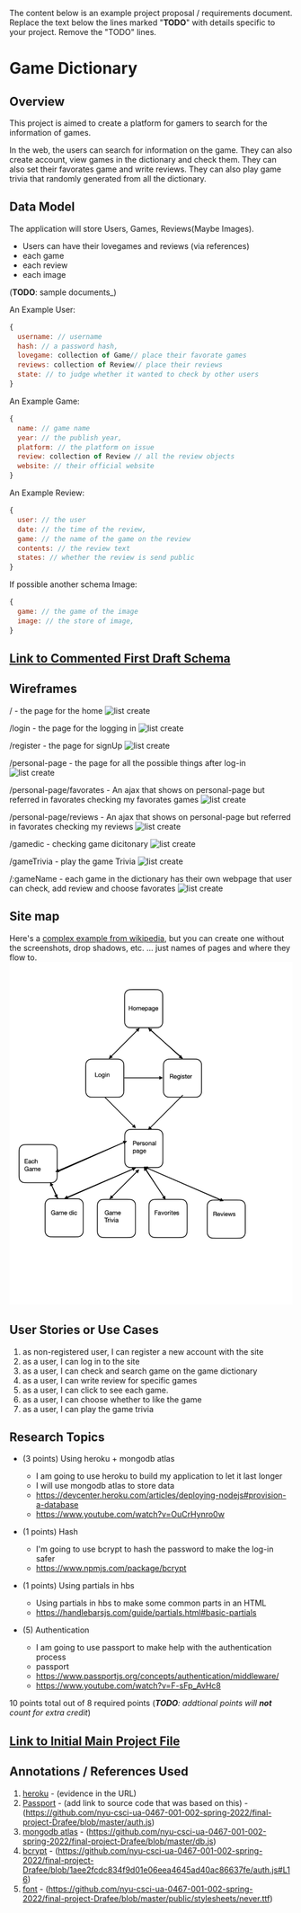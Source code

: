 The content below is an example project proposal / requirements document. Replace the text below the lines marked "__TODO__" with details specific to your project. Remove the "TODO" lines.


# Game Dictionary

## Overview

This project is aimed to create a platform for gamers to search for the information of games.

In the web, the users can search for information on the game. They can also create account, view games in the dictionary and check them. They can also set their favorates game and write reviews. They can also play game trivia that randomly generated from all the dictionary.

## Data Model

The application will store Users, Games, Reviews(Maybe Images).

* Users can have their lovegames and reviews (via references)
* each game
* each review
* each image

(__TODO__: sample documents_)

An Example User:

```javascript
{
  username: // username
  hash: // a password hash,
  lovegame: collection of Game// place their favorate games
  reviews: collection of Review// place their reviews
  state: // to judge whether it wanted to check by other users
}
```

An Example Game:

```javascript
{
  name: // game name
  year: // the publish year,
  platform: // the platform on issue
  review: collection of Review // all the review objects
  website: // their official website
}
```

An Example Review:

```javascript
{
  user: // the user 
  date: // the time of the review,
  game: // the name of the game on the review
  contents: // the review text
  states: // whether the review is send public
}
```

If possible another schema Image:
```javascript
{
  game: // the game of the image
  image: // the store of image,
}
```

## [Link to Commented First Draft Schema](db.js) 


## Wireframes

/ - the page for the home
![list create](documentation/homepage.jpg)

/login - the page for the logging in
![list create](documentation/login.jpg)

/register - the page for signUp
![list create](documentation/register.jpg)

/personal-page - the page for all the possible things after log-in
![list create](documentation/personal-page.jpg)

/personal-page/favorates - An ajax that shows on personal-page but referred in favorates checking my favorates games
![list create](documentation/favorates.jpg)

/personal-page/reviews - An ajax that shows on personal-page but referred in favorates checking my reviews
![list create](documentation/reviews.jpg)

/gamedic - checking game dicitonary
![list create](documentation/gamedic.jpg)

/gameTrivia - play the game Trivia
![list create](documentation/gameTrivia.jpg)

/:gameName - each game in the dictionary has their own webpage that user can check, add review and choose favorates
![list create](documentation/gameName.jpg)



## Site map


Here's a [complex example from wikipedia](https://upload.wikimedia.org/wikipedia/commons/2/20/Sitemap_google.jpg), but you can create one without the screenshots, drop shadows, etc. ... just names of pages and where they flow to.
![Site map](documentation/siteMap.jpg)

## User Stories or Use Cases

1. as non-registered user, I can register a new account with the site
2. as a user, I can log in to the site
3. as a user, I can check and search game on the game dictionary
4. as a user, I can write review for specific games
5. as a user, I can click to see each game.
6. as a user, I can choose whether to like the game
7. as a user, I can play the game trivia

## Research Topics

* (3 points) Using heroku + mongodb atlas
  * I am going to use heroku to build my application to let it last longer
  * I will use mongodb atlas to store data
  * https://devcenter.heroku.com/articles/deploying-nodejs#provision-a-database
  * https://www.youtube.com/watch?v=OuCrHynro0w


* (1 points) Hash
  * I'm going to use bcrypt to hash the password to make the log-in safer
  * https://www.npmjs.com/package/bcrypt

* (1 points) Using partials in hbs
  * Using partials in hbs to make some common parts in an HTML
  * https://handlebarsjs.com/guide/partials.html#basic-partials

* (5) Authentication
  * I am going to use passport to make help with the authentication process
  * passport
  * https://www.passportjs.org/concepts/authentication/middleware/
  * https://www.youtube.com/watch?v=F-sFp_AvHc8

10 points total out of 8 required points (___TODO__: addtional points will __not__ count for extra credit_)


## [Link to Initial Main Project File](app.js) 

## Annotations / References Used

1. [heroku](https://devcenter.heroku.com/articles/deploying-nodejs#provision-a-database) - (evidence in the URL)
2. [Passport](https://www.passportjs.org/concepts/authentication/middleware/) - (add link to source code that was based on this) - (https://github.com/nyu-csci-ua-0467-001-002-spring-2022/final-project-Drafee/blob/master/auth.js)
3. [mongodb atlas](https://www.youtube.com/watch?v=OuCrHynro0w) - (https://github.com/nyu-csci-ua-0467-001-002-spring-2022/final-project-Drafee/blob/master/db.js)
4. [bcrypt](https://www.npmjs.com/package/bcrypt) - (https://github.com/nyu-csci-ua-0467-001-002-spring-2022/final-project-Drafee/blob/1aee2fcdc834f9d01e06eea4645ad40ac86637fe/auth.js#L16)
5. [font](https://www.1001fonts.com/video-game-fonts.html?page=5) - (https://github.com/nyu-csci-ua-0467-001-002-spring-2022/final-project-Drafee/blob/master/public/stylesheets/never.ttf)



